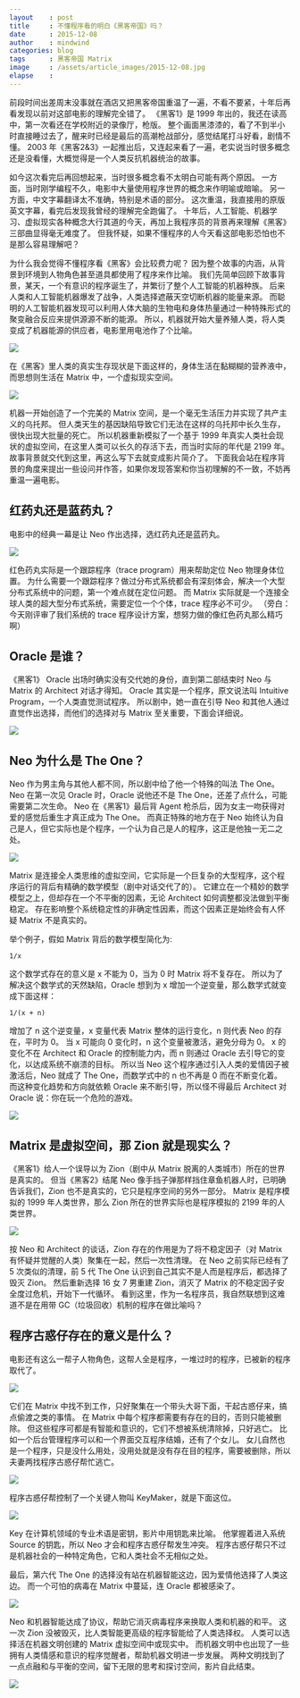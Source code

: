 ```yaml
---
layout    : post
title     : 不懂程序看的明白《黑客帝国》吗？
date      : 2015-12-08
author    : mindwind
categories: blog
tags      : 黑客帝国 Matrix
image     : /assets/article_images/2015-12-08.jpg
elapse    :
---
```



前段时间出差周末没事就在酒店又把黑客帝国重温了一遍，不看不要紧，十年后再看发现以前对这部电影的理解完全错了。
《黑客1》是 1999 年出的，我还在读高中，第一次看还在学校附近的录像厅，枪版。
整个画面黑漆漆的，看了不到半小时直接睡过去了，醒来时已经是最后的高潮枪战部分，感觉结尾打斗好看，剧情不懂。
2003 年《黑客2&3》一起推出后，又连起来看了一遍，老实说当时很多概念还是没看懂，大概觉得是一个人类反抗机器统治的故事。

如今这次看完后再回想起来，当时很多概念看不太明白可能有两个原因。
一方面，当时刚学编程不久，电影中大量使用程序世界的概念来作明喻或暗喻。
另一方面，中文字幕翻译太不准确，特别是术语的部分。
这次重温，我直接用的原版英文字幕，看完后发现我曾经的理解完全跑偏了。
十年后，人工智能、机器学习、虚拟现实各种概念大行其道的今天，再加上我程序员的背景再来理解《黑客》三部曲显得毫无难度了。
但我怀疑，如果不懂程序的人今天看这部电影恐怕也不是那么容易理解吧？

为什么我会觉得不懂程序看《黑客》会比较费力呢？
因为整个故事的内涵，从背景到环境到人物角色甚至道具都使用了程序来作比喻。
我们先简单回顾下故事背景，某天，一个有意识的程序诞生了，并繁衍了整个人工智能的机器种族。
后来人类和人工智能机器爆发了战争，人类选择遮蔽天空切断机器的能量来源。
而聪明的人工智能机器发现可以利用人体大脑的生物电和身体热量通过一种特殊形式的聚变融合反应来提供源源不断的能源。
所以，机器就开始大量养殖人类，将人类变成了机器能源的供应者，电影里用电池作了个比喻。

![](/assets/article_images/2015-12-08-1.png)

在《黑客》里人类的真实生存现状是下面这样的，身体生活在黏糊糊的营养液中，而思想则生活在 Matrix 中，一个虚拟现实空间。

![](/assets/article_images/2015-12-08-2.png)

机器一开始创造了一个完美的 Matrix 空间，是一个毫无生活压力并实现了共产主义的乌托邦。
但人类天生的基因缺陷导致它们无法在这样的乌托邦中长久生存，很快出现大批量的死亡。
所以机器重新模拟了一个基于 1999 年真实人类社会现状的虚拟空间，在这里人类可以长久的存活下去，而当时实际的年代是 2199 年。
故事背景就交代到这里，再这么写下去就变成影片简介了。
下面我会站在程序背景的角度来提出一些设问并作答，如果你发现答案和你当初理解的不一致，不妨再重温一遍电影。


## 红药丸还是蓝药丸？
电影中的经典一幕是让 Neo 作出选择，选红药丸还是蓝药丸。

![](/assets/article_images/2015-12-08-3.png)

红色药丸实际是一个跟踪程序（trace program）用来帮助定位 Neo 物理身体位置。
为什么需要一个跟踪程序？做过分布式系统都会有深刻体会，解决一个大型分布式系统中的问题，第一个难点就在定位问题。
而 Matrix 实际就是一个连接全球人类的超大型分布式系统，需要定位一个个体，trace 程序必不可少。
（旁白：今天刚评审了我们系统的 trace 程序设计方案，想努力做的像红色药丸那么精巧啊）


## Oracle 是谁？
《黑客1》 Oracle 出场时确实没有交代她的身份，直到第二部结束时 Neo 与 Matrix 的 Architect 对话才得知。
Oracle 其实是一个程序，原文说法叫 Intuitive Program，一个人类直觉测试程序。
所以剧中，她一直在引导 Neo 和其他人通过直觉作出选择，而他们的选择对与 Matrix 至关重要，下面会详细说。

![](/assets/article_images/2015-12-08-4.png)


## Neo 为什么是 The One？
Neo 作为男主角与其他人都不同，所以剧中给了他一个特殊的叫法 The One。
Neo 在第一次见 Oracle 时，Oracle 说他还不是 The One，还差了点什么，可能需要第二次生命。
Neo 在《黑客1》最后背 Agent 枪杀后，因为女主一吻获得对爱的感觉后重生才真正成为 The One。
而真正特殊的地方在于 Neo 始终认为自己是人，但它实际也是个程序，一个认为自己是人的程序，这正是他独一无二之处。

![](/assets/article_images/2015-12-08-5.png)

Matrix 是连接全人类思维的虚拟空间，它实际是一个巨复杂的大型程序，这个程序运行的背后有精确的数学模型（剧中对话交代了的）。
它建立在一个精妙的数学模型之上，但却存在一个不平衡的因素，无论 Architect 如何调整都没法做到平衡稳定。
存在影响整个系统稳定性的非确定性因素，而这个因素正是始终会有人怀疑 Matrix 不是真实的。

举个例子，假如 Matrix 背后的数学模型简化为:

  `1/x`

这个数学式存在的意义是 x 不能为 0，当为 0 时 Matrix 将不复存在。
所以为了解决这个数学式的天然缺陷，Oracle 想到为 x 增加一个逆变量，那么数学式就变成下面这样：

  `1/(x + n)`

增加了 n 这个逆变量，x 变量代表 Matrix 整体的运行变化，n 则代表 Neo 的存在，平时为 0。
当 x 可能向 0 变化时，n 这个变量被激活，避免分母为 0。
x 的变化不在 Architect 和 Oracle 的控制能力内，而 n 则通过 Oracle 去引导它的变化，以达成系统不崩溃的目标。
所以当 Neo 这个程序通过引入人类的爱情因子被激活后，Neo 就成了 The One，而数学式中的 n 也不再是 0 而在不断变化着。
而这种变化趋势和方向就依赖 Oracle 来不断引导，所以怪不得最后 Architect 对 Oracle 说：你在玩一个危险的游戏。

![](/assets/article_images/2015-12-08-6.png)


## Matrix 是虚拟空间，那 Zion 就是现实么？
《黑客1》给人一个误导以为 Zion（剧中从 Matrix 脱离的人类城市）所在的世界是真实的。
但当《黑客2》结尾 Neo 像手挡子弹那样挡住章鱼机器人时，已明确告诉我们，Zion 也不是真实的，它只是程序空间的另外一部分。
Matrix 是程序模拟的 1999 年人类世界，那么 Zion 所在的世界实际也是程序模拟的 2199 年的人类世界。

![](/assets/article_images/2015-12-08-7.png)

按 Neo 和 Architect 的谈话，Zion 存在的作用是为了将不稳定因子（对 Matrix 有怀疑并觉醒的人类）聚集在一起，然后一次性清理。
在 Neo 之前实际已经有了 5 次类似的清理，前 5 代 The One 认识到自己其实不是人而是程序后，都选择了毁灭 Zion。
然后重新选择 16 女 7 男重建 Zion，消灭了 Matrix 的不稳定因子安全度过危机，开始下一代循环。
看到这里，作为一名程序员，我自然联想到这难道不是在用带 GC（垃圾回收）机制的程序在做比喻吗？


## 程序古惑仔存在的意义是什么？
电影还有这么一帮子人物角色，这帮人全是程序，一堆过时的程序，已被新的程序取代了。

![](/assets/article_images/2015-12-08-8.png)

它们在 Matrix 中找不到工作，只好聚集在一个带头大哥下面，干起古惑仔来，搞点偷渡之类的事情。
在 Matrix 中每个程序都需要有存在的目的，否则只能被删除。
但这些程序可都是有智能和意识的，它们不想被系统清除掉，只好逃亡。
比如一个后台管理程序可以和一个界面交互程序结婚，还有了个女儿。
女儿自然也是一个程序，只是没什么用处，没用处就是没有存在目的程序，需要被删除，所以夫妻两找程序古惑仔帮忙逃亡。

![](/assets/article_images/2015-12-08-9.png)

程序古惑仔帮控制了一个关键人物叫 KeyMaker，就是下面这位。

![](/assets/article_images/2015-12-08-10.png)

Key 在计算机领域的专业术语是密钥，影片中用钥匙来比喻。
他掌握着进入系统 Source 的钥匙，所以 Neo 才会和程序古惑仔帮发生冲突。
程序古惑仔帮只不过是机器社会的一种特定角色，它和人类社会不无相似之处。


最后，第六代 The One 的选择没有站在机器智能这边，因为爱情他选择了人类这边。
而一个可怕的病毒在 Matrix 中蔓延，连 Oracle 都被感染了。

![](/assets/article_images/2015-12-08-11.png)

Neo 和机器智能达成了协议，帮助它消灭病毒程序来换取人类和机器的和平。
这一次 Zion 没被毁灭，比人类智能更高级的程序智能给了人类选择权。
人类可以选择活在机器文明创建的 Matrix 虚拟空间中或现实中。
而机器文明中也出现了一些拥有人类情感和意识的程序觉醒者，帮助机器文明进一步发展。
两种文明找到了一点点融和与平衡的空间，留下无限的思考和探讨空间，影片自此结束。

![](/assets/images/qrcode_tail.jpg)
